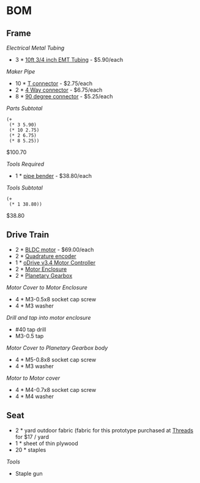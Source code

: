 BOM
===

Frame
-----

*Electrical Metal Tubing*

* 3 * [10ft 3/4 inch EMT Tubing](https://www.homedepot.com/p/3-4-in-EMT-Conduit-101550/100400406) - $5.90/each

*Maker Pipe*

* 10 * [T connector](https://www.makerpipe.com/shop/maker-pipe-conduit-t-connector) - $2.75/each
* 2 * [4 Way connector](https://www.makerpipe.com/shop/four-way-connector-4mgmh) - $6.75/each
* 8 * [90 degree connector](https://www.makerpipe.com/shop/90-degree-connector-pre-sale) - $5.25/each

*Parts Subtotal*

```
(+
 (* 3 5.90)
 (* 10 2.75)
 (* 2 6.75)
 (* 8 5.25))
```

$100.70

*Tools Required*

* 1 * [pipe bender](https://www.homedepot.com/p/Ideal-3-4-in-EMT-Aluminum-Bender-Head-with-Handle-74-047/100341460) - $38.80/each

*Tools Subtotal*

```
(+
 (* 1 38.80))
```

$38.80

Drive Train
-----------

* 2 * [BLDC motor](https://odriverobotics.com/shop/odrive-custom-motor-d5065) - $69.00/each
* 2 * [Quadrature encoder](https://odriverobotics.com/shop/cui-amt-102)
* 1 * [oDrive v3.4 Motor Controller](https://odriverobotics.com/shop/odrive-v35)
* 2 * [Motor Enclosure](https://cad.onshape.com/documents/6668fd76e2dbada55127ed36/w/1e8250b1f83ac970e8ac258d/e/d9d08ef906d47e24e628fb72)
* 2 * [Planetary Gearbox](https://www.aliexpress.com/item/High-Torque-Ratio-36-1-Planetary-Gear-Reducer-For-NEMA23-Stepper-Motor-High-Precision-Low-Noise/32764813940.html?spm=a2g0s.9042311.0.0.jpiybo)

*Motor Cover to Motor Enclosure*

* 4 * M3-0.5x8 socket cap screw
* 4 * M3 washer

_Drill and tap into motor enclosure_

* #40 tap drill
* M3-0.5 tap

*Motor Cover to Planetary Gearbox body*

* 4 * M5-0.8x8 socket cap screw
* 4 * M3 washer

*Motor to Motor cover*

* 4 * M4-0.7x8 socket cap screw
* 4 * M4 washer

Seat
----

* 2 * yard outdoor fabric (fabric for this prototype purchased at [Threads](https://www.yelp.com/biz/threads-san-diego) for $17 / yard
* 1 * sheet of thin plywood
* 20 * staples

*Tools*

* Staple gun
